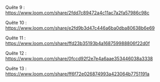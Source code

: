 Quête 9 :
https://www.loom.com/share/2fdd7c89472a4c11ac7a2fa57986c98c

Quête 10 :
https://www.loom.com/share/e2fd9b3d47c446a6ba0dba80638b6e69

Quête 11 :
https://www.loom.com/share/ffd23b35193b4a168759988806f22d0f

Quête 12 :
https://www.loom.com/share/0fccd92f2e7e4a6aae353446038a3338

Quête 13 :
https://www.loom.com/share/ff6f72e026874993a423064b7751191a